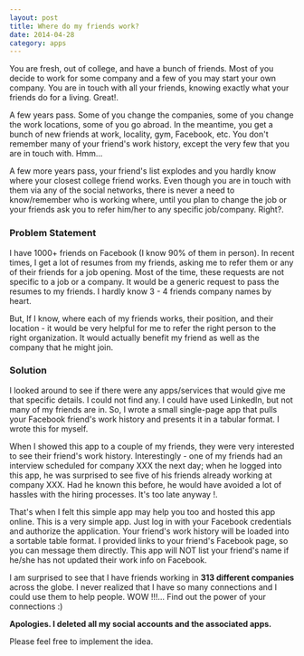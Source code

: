 ```yaml
---
layout: post
title: Where do my friends work?
date: 2014-04-28
category: apps
---
```


You are fresh, out of college, and have a bunch of friends. Most of you decide to work for some company and a few of you may start your own company. You are in touch with all your friends, knowing exactly what your friends do for a living. Great!.
 
A few years pass. Some of you change the companies, some of you change the work locations, some of you go abroad. In the meantime, you get a bunch of new friends at work, locality, gym, Facebook, etc. You don't remember many of your friend's work history, except the very few that you are in touch with. Hmm...

A few more years pass, your friend's list explodes and you hardly know where your closest college friend works. Even though you are in touch with them via any of the social networks, there is never a need to know/remember who is working where, until you plan to change the job or your friends ask you to refer him/her to any specific job/company. Right?. 

### Problem Statement

I have 1000+ friends on Facebook (I know 90% of them in person). In recent times, I get a lot of resumes from my friends, asking me to refer them or any of their friends for a job opening. Most of the time, these requests are not specific to a job or a company. It would be a generic request to pass the resumes to my friends. I hardly know 3 - 4 friends company names by heart.  

But, If I know, where each of my friends works, their position, and their location - it would be very helpful for me to refer the right person to the right organization. It would actually benefit my friend as well as the company that he might join. 

### Solution

I looked around to see if there were any apps/services that would give me that specific details. I could not find any. I could have used LinkedIn, but not many of my friends are in. So, I wrote a small single-page app that pulls your Facebook friend's work history and presents it in a tabular format. I wrote this for myself.  

When I showed this app to a couple of my friends, they were very interested to see their friend's work history. Interestingly - one of my friends had an interview scheduled for company XXX the next day; when he logged into this app, he was surprised to see five of his friends already working at company XXX. Had he known this before, he would have avoided a lot of hassles with the hiring processes. It's too late anyway !.

That's when I felt this simple app may help you too and hosted this app online. This is a very simple app. Just log in with your Facebook credentials and authorize the application. Your friend's work history will be loaded into a sortable table format. I provided links to your friend's Facebook page, so you can message them directly. This app will NOT list your friend's name if he/she has not updated their work info on Facebook. 

I am surprised to see that I have friends working in **313 different companies** across the globe. I never realized that I have so many connections and I could use them to help people. WOW !!!... Find out the power of your connections :)

**Apologies. I deleted all my social accounts and the associated apps.**

Please feel free to implement the idea.
